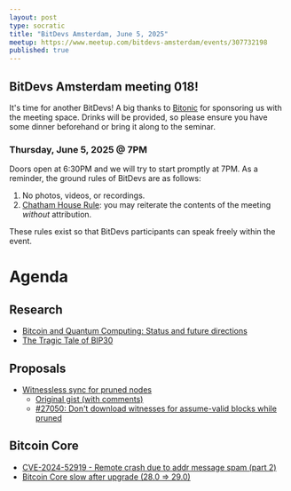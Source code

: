 ```yaml
---
layout: post
type: socratic
title: "BitDevs Amsterdam, June 5, 2025"
meetup: https://www.meetup.com/bitdevs-amsterdam/events/307732198
published: true
---
```


## BitDevs Amsterdam meeting 018!

It's time for another BitDevs! A big thanks to [Bitonic](https://www.bitonic.nl) for sponsoring us with the meeting space. Drinks will be provided, so please ensure you have some dinner beforehand or bring it along to the seminar.

### Thursday, June 5, 2025 @ 7PM

Doors open at 6:30PM and we will try to start promptly at 7PM. As a reminder, the ground rules of BitDevs are as follows:

1. No photos, videos, or recordings.
1. [Chatham House Rule](https://en.wikipedia.org/wiki/Chatham_House_Rule): you may
   reiterate the contents of the meeting *without* attribution.

These rules exist so that BitDevs participants can speak freely within the event.

# Agenda

## Research

* [Bitcoin and Quantum Computing: Status and future directions](https://chaincode.com/bitcoin-post-quantum.pdf)
* [The Tragic Tale of BIP30](https://groups.google.com/g/bitcoindev/c/aqHRfa0UWFo/m/ED-dRJYsAQAJ)

## Proposals

* [Witnessless sync for pruned nodes](https://delvingbitcoin.org/t/witnessless-sync-for-pruned-nodes/1742)
  * [Original gist (with comments)](https://gist.github.com/JoseSK999/df0a2a014c7d9b626df1e2b19ccc7fb1)
  * [#27050: Don't download witnesses for assume-valid blocks while pruned](https://github.com/bitcoin/bitcoin/pull/27050)

## Bitcoin Core

* [CVE-2024-52919 - Remote crash due to addr message spam (part 2)](https://bitcoincore.org/en/2025/04/28/disclose-cve-2024-52919/)
* [Bitcoin Core slow after upgrade (28.0 => 29.0)](https://github.com/bitcoin/bitcoin/issues/32455)
